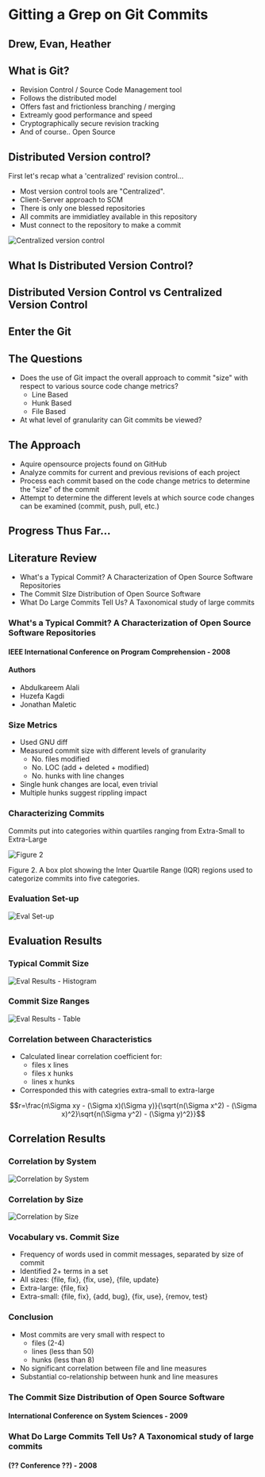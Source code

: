 # Gitting a Grep on Git Commits
## Drew, Evan, Heather


## What is Git?


 * Revision Control / Source Code Management tool
 * Follows the distributed model
 * Offers fast and frictionless branching / merging
 * Extreamly good performance and speed
 * Cryptographically secure revision tracking
 * And of course.. Open Source


## Distributed Version control?


First let's recap what a 'centralized' revision control...


 * Most version control tools are "Centralized".
 * Client-Server approach to SCM
 * There is only one blessed repositories
 * All commits are immidiatley available in this repository
 * Must connect to the repository to make a commit


![Centralized version
control](http://guides.beanstalkapp.com/version-control/intro-to-version-control/cvc.png)


<!--
  Title Slide
-->
## What Is Distributed Version Control?


<!--
  Explain by comparison (fastest way to get the job done)
  Maybe use images from here:
    http://git-scm.com/book/en/Getting-Started-About-Version-Control
-->
## Distributed Version Control vs Centralized Version Control


<!--
  Evan unlocks the magic of the Git on an unsuspecting audience
-->
## Enter the Git


<!--
  So here we simply say why the aforementioned stuff matters and 
  what we plan to do. If there is a problem to solve (which I don't
  believe there is....exploratory), we could rename to The Problem.
-->
## The Questions
<!--
  These are the questions....right?
-->
- Does the use of Git impact the overall approach to commit "size" with respect to various source code change metrics?
  - Line Based
  - Hunk Based
  - File Based
- At what level of granularity can Git commits be viewed?


<!--
  Layout what we plan to do and briefly describe related works.
-->
## The Approach
- Aquire opensource projects found on GitHub
- Analyze commits for current and previous revisions of each project
- Process each commit based on the code change metrics to determine the "size" of the commit
- Attempt to determine the different levels at which source code changes can be examined (commit, push, pull, etc.)


<!--
  What have we done....seriously, what have we done?
-->
## Progress Thus Far...


## Literature Review

 * What's a Typical Commit? A Characterization of Open Source Software Repositories
 * The Commit SIze Distribution of Open Source Software
 * What Do Large Commits Tell Us? A Taxonomical study of large commits


### What's a Typical Commit? A Characterization of Open Source Software Repositories
#### IEEE International Conference on Program Comprehension - 2008


#### Authors

 * Abdulkareem Alali
 * Huzefa Kagdi
 * Jonathan Maletic


### Size Metrics

 * Used GNU diff
 * Measured commit size with different levels of granularity
   - No. files modified
   - No. LOC (add + deleted + modified)
   - No. hunks with line changes
 * Single hunk changes are local, even trivial
 * Multiple hunks suggest rippling impact


### Characterizing Commits
Commits put into categories within quartiles ranging from Extra-Small to Extra-Large

![Figure 2](/diagrams/fig1.2.svg)

Figure 2.  A box plot showing the Inter Quartile Range (IQR) regions used to categorize commits into five categories.


### Evaluation Set-up
<!-- Lists the 9 open source systems that were studied. -->
![Eval Set-up](/diagrams/evalsetup.svg)


## Evaluation Results


### Typical Commit Size
<!--
  Point out that 75% of the commits are small or extra-small.
  However, larger commits do happen with "non-trivial frequency"
  The largest commits tend to touch every file (ie, license update)
-->
![Eval Results - Histogram](/diagrams/evalresults1.svg)


### Commit Size Ranges
<!-- 
  Same as previous data but in a table format.
  Note how files/lines/hunks are ranged.
-->
![Eval Results - Table](/diagrams/gcc-commits.svg)


### Correlation between Characteristics

 * Calculated linear correlation coefficient for:
   - files x lines
   - files x hunks
   - lines x hunks
 * Corresponded this with categries extra-small to extra-large

<!--
  When r is positive, it indicates that as x increases, y increases
  When r is negative, it indicates that as x increases, y decreases
  They calculated this in comparison to each level of granularity and by size.
-->
$$r=\frac{n\Sigma xy - (\Sigma x)(\Sigma y)}{\sqrt{n(\Sigma x^2) - (\Sigma x)^2}\sqrt{n(\Sigma y^2) - (\Sigma y)^2}}$$


## Correlation Results


### Correlation by System
<!--
  Histogram of the correlation coefficients between each two size
  metrics for each of the 9 projects.
  No significant relationship between file and line size measures.
  Notice that hunks x lines have the strongest correlation.
-->
![Correlation by System](/diagrams/correlation-by-system.svg)


### Correlation by Size
<!--
  Histogram of the correlation coefficients between each two size
  metrics separated by size ranges extra-small to extra-large. This
  includes all 9 projects.
  There is little correlation among the three characteristics.
-->
![Correlation by Size](/diagrams/correlation-by-size.svg)


### Vocabulary vs. Commit Size

 * Frequency of words used in commit messages, separated by size of commit
 * Identified 2+ terms in a set
 * All sizes: {file, fix}, {fix, use}, {file, update}
 * Extra-large: {file, fix}
 * Extra-small: {file, fix}, {add, bug}, {fix, use}, {remov, test}


### Conclusion

 * Most commits are very small with respect to
   - files (2-4)
   - lines (less than 50)
   - hunks (less than 8)
 * No significant correlation between file and line measures
 * Substantial co-relationship between hunk and line measures


### The Commit Size Distribution of Open Source Software
#### International Conference on System Sciences - 2009


### What Do Large Commits Tell Us? A Taxonomical study of large commits
#### (?? Conference ??) - 2008

